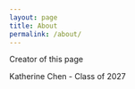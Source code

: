 ```yaml
---
layout: page
title: About
permalink: /about/
---
```


Creator of this page

Katherine Chen - Class of 2027
